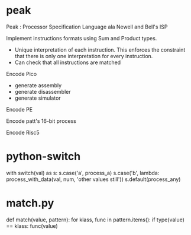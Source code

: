 # peak
Peak : Processor Specification Language ala Newell and Bell's ISP

Implement instructions formats using Sum and Product types.
+ Unique interpretation of each instruction. This enforces
the constraint that there is only one interpretation for
every instruction.
+ Can check that all instructions are matched

Encode Pico
- generate assembly
- generate disassembler
- generate simulator

Encode PE

Encode patt's 16-bit process

Encode Risc5

# python-switch
with switch(val) as s:
    s.case('a', process_a)
    s.case('b', lambda: process_with_data(val, num, 'other values still'))
    s.default(process_any)

# match.py
def match(value, pattern):
    for klass, func in pattern.items():
       if type(value) == klass:
            func(value)
